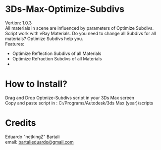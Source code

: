 # 3Ds-Max-Optimize-Subdivs </br>
Vertion: 1.0.3 </br>
All materials in scene are influenced by parameters of Optimize Subdivs.
Script work with vRay Materials. 
Do you need to change all Subdivs for all materials? Optimize Subdivs help you.  
Features: 
- Optimize Reflection Subdivs of all Materials 
- Optimize Refraction Subdivs of all Materials
- 
# How to Install?

Drag and Drop Optmize-Subdivs script in your 3Ds Max screen </br>
Copy and paste script in : C:/Programs/Autodesk/3ds Max (year)/scripts

# Credits
Eduardo "netkingZ" Bartali</br>
email: bartalieduardo@gmail.com

